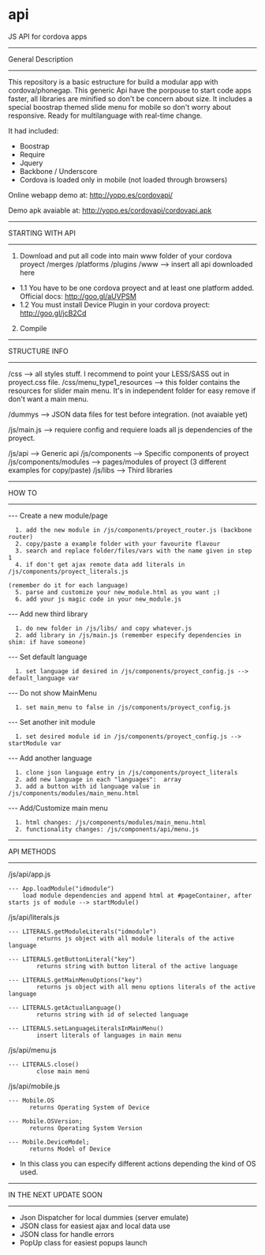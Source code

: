 api
===

JS API for cordova apps

****************************************************************************************
  General Description
****************************************************************************************

This repository is a basic estructure for build a modular app with cordova/phonegap. 
This generic Api have the porpouse to start code apps faster, all libraries are minified so don't be concern about size.
It includes a special boostrap themed slide menu for mobile so don't worry about responsive. 
Ready for multilanguage with real-time change.

It had included:
- Boostrap
- Require
- Jquery
- Backbone / Underscore
- Cordova is loaded only in mobile (not loaded through browsers)

Online webapp demo at:
http://yopo.es/cordovapi/

Demo apk avaiable at:
http://yopo.es/cordovapi/cordovapi.apk



****************************************************************************************
  STARTING WITH API
****************************************************************************************

1. Download and put all code into main www folder of your cordova proyect
  /merges
  /platforms
  /plugins
  /www --> insert all api downloaded here

* 1.1 You have to be one cordova proyect and at least one platform added. Official docs: http://goo.gl/aUVPSM
* 1.2 You must install Device Plugin in your cordova proyect: http://goo.gl/jcB2Cd 


2. Compile




****************************************************************************************
  STRUCTURE INFO
****************************************************************************************


/css --> all styles stuff. I recommend to point your LESS/SASS out in proyect.css file.
/css/menu_type1_resources --> this folder contains the resources for slider main menu. 
                              It's in independent folder for easy remove if don't want a main menu.

/dummys --> JSON data files for test before integration. (not avaiable yet)

/js/main.js --> requiere config and requiere loads all js dependencies of the proyect.

/js/api --> Generic api
/js/components --> Specific components of proyect 
/js/components/modules --> pages/modules of proyect (3 different examples for copy/paste)
/js/libs --> Third libraries




****************************************************************************************
  HOW TO
****************************************************************************************

  --- Create a new module/page
   
      1. add the new module in /js/components/proyect_router.js (backbone router)
      2. copy/paste a example folder with your favourite flavour
      3. search and replace folder/files/vars with the name given in step 1
      4. if don't get ajax remote data add literals in /js/components/proyect_literals.js 
                                                                      (remember do it for each language)
      5. parse and customize your new_module.html as you want ;)
      6. add your js magic code in your new_module.js

  --- Add new third library

      1. do new folder in /js/libs/ and copy whatever.js
      2. add library in /js/main.js (remember especify dependencies in shim: if have someone)

  --- Set default language

      1. set language id desired in /js/components/proyect_config.js --> default_language var

  --- Do not show MainMenu
   
      1. set main_menu to false in /js/components/proyect_config.js
      
  --- Set another init module 

      1. set desired module id in /js/components/proyect_config.js --> startModule var
      
  --- Add another language

      1. clone json language entry in /js/components/proyect_literals
      2. add new language in each "languages":  array
      3. add a button with id language value in /js/components/modules/main_menu.html
      
  --- Add/Customize main menu

      1. html changes: /js/components/modules/main_menu.html
      2. functionality changes: /js/components/api/menu.js






****************************************************************************************
  API METHODS
****************************************************************************************
/js/api/app.js
    
    --- App.loadModule("idmodule")
        load module dependencies and append html at #pageContainer, after starts js of module --> startModule() 

/js/api/literals.js

    --- LITERALS.getModuleLiterals("idmodule")
            returns js object with all module literals of the active language
            
    --- LITERALS.getButtonLiteral("key")
            returns string with button literal of the active language
            
    --- LITERALS.getMainMenuOptions("key")
            returns js object with all menu options literals of the active language
            
    --- LITERALS.getActualLanguage()
            returns string with id of selected language
    
    --- LITERALS.setLanguageLiteralsInMainMenu()
            insert literals of languages in main menu
        
  
/js/api/menu.js
    
    --- LITERALS.close()
            close main menú
            

/js/api/mobile.js

    --- Mobile.OS 
          returns Operating System of Device

    --- Mobile.OSVersion;
          returns Operating System Version

    --- Mobile.DeviceModel;
          returns Model of Device

* In this class you can especify different actions depending the kind of OS used.


****************************************************************************************
  IN THE NEXT UPDATE SOON
****************************************************************************************
- Json Dispatcher for local dummies (server emulate)
- JSON class for easiest ajax and local data use
- JSON class for handle errors
- PopUp class for easiest popups launch





    


